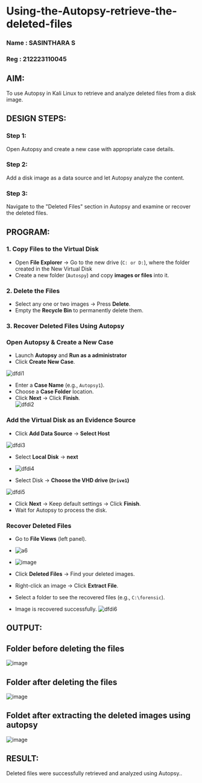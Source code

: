 # Using-the-Autopsy-retrieve-the-deleted-files
### Name : SASINTHARA S
### Reg : 212223110045
## AIM:
To use Autopsy in Kali Linux to retrieve and analyze deleted files from a disk image.

## DESIGN STEPS:
### Step 1:
Open Autopsy and create a new case with appropriate case details.

### Step 2:
Add a disk image as a data source and let Autopsy analyze the content.

### Step 3:
Navigate to the "Deleted Files" section in Autopsy and examine or recover the deleted files.

## PROGRAM:
### **1. Copy Files to the Virtual Disk**  
- Open **File Explorer** → Go to the new drive (`C: or D:`), where the folder created in the New Virtual Disk
- Create a new folder (`Autospy`) and copy **images or files** into it.  

### **2. Delete the Files**  
- Select any one or two images → Press **Delete**.  
- Empty the **Recycle Bin** to permanently delete them.  

### **3. Recover Deleted Files Using Autopsy**  
### **Open Autopsy & Create a New Case** 

- Launch **Autopsy** and **Run as a administrator**  
- Click **Create New Case**.  

![dfdi1](https://github.com/user-attachments/assets/f654bd06-10fe-4f99-940b-8de796ed8024)
- Enter a **Case Name** (e.g., `Autopsy1`).  
- Choose a **Case Folder** location.  
- Click **Next** → Click **Finish**.  
![dfdi2](https://github.com/user-attachments/assets/add84cc9-66ba-48e8-9a3a-bf078f9b6b43)



### **Add the Virtual Disk as an Evidence Source**  
- Click **Add Data Source**  → **Select Host**


![dfdi3](https://github.com/user-attachments/assets/934da0c2-6fc6-4166-937d-78fce3c18617)


- Select **Local Disk** → **next**
- ![dfdi4](https://github.com/user-attachments/assets/d9589646-8c79-45bc-8d3c-0953af07d3f1)


- Select Disk → **Choose the VHD drive (`Drive1`)**

![dfdi5](https://github.com/user-attachments/assets/6e8a0655-b707-491a-902e-c4908d96bc01)


- Click **Next** → Keep default settings → Click **Finish**.  
- Wait for Autopsy to process the disk.  

### **Recover Deleted Files**  
- Go to **File Views** (left panel).
- ![a6](https://github.com/user-attachments/assets/f7063263-697f-485f-ad92-ccb0e8a17552)
- ![image](https://github.com/user-attachments/assets/d41a0934-c3ff-4c7a-8a72-901f68c45ea6)



- Click **Deleted Files** → Find your deleted images.  
- Right-click an image → Click **Extract File**.  



- Select a folder to see the recovered files (e.g., `C:\forensic`).  
- Image is recovered successfully.
![dfdi6](https://github.com/user-attachments/assets/de8d34bb-c084-4137-8039-dca5622ad450)



## OUTPUT:
## Folder before deleting the files
![image](https://github.com/user-attachments/assets/13db3360-423f-4a1b-b5b3-e9902b849533)
## Folder after deleting the files
![image](https://github.com/user-attachments/assets/279d61f8-b3b1-4c85-b8fb-f1b969980c42)
## Foldet after extracting the deleted images using autopsy
![image](https://github.com/user-attachments/assets/ffe1fc06-74c4-4037-a4a3-10f04eb583c5)


## RESULT:
Deleted files were successfully retrieved and analyzed using Autopsy..
